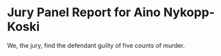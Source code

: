 # Jury Panel Report for Aino Nykopp-Koski

We, the jury, find the defendant guilty of five counts of murder.